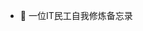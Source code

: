 
- 👀 一位IT民工自我修炼备忘录

<!---
kivenyangming/kivenyangming is a ✨ special ✨ repository because its `README.md` (this file) appears on your GitHub profile.
You can click the Preview link to take a look at your changes.
--->
